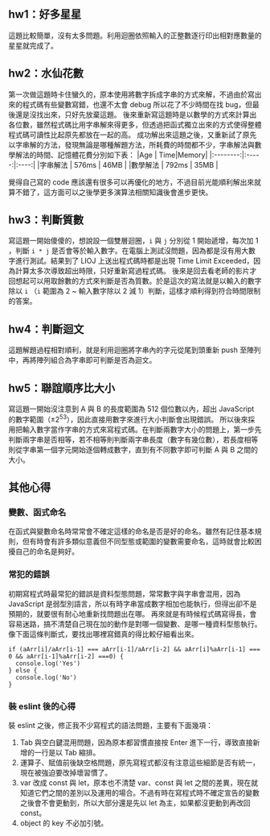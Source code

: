 ## hw1：好多星星
這題比較簡單，沒有太多問題。利用迴圈依照輸入的正整數逐行印出相對應數量的星星就完成了。

## hw2：水仙花數
第一次做這題時卡住蠻久的，原本使用將數字拆成字串的方式來解，不過由於寫出來的程式碼有些變數寫錯，也還不太會 debug 所以花了不少時間在找 bug，但最後還是沒找出來，只好先放棄這題。
後來重新寫這題時是以數學的方式來計算出各位數，雖然程式碼比用字串解來得更多，但透過把函式獨立出來的方式使得整體程式碼可讀性比起原先都放在一起的高。
成功解出來這題之後，又重新試了原先以字串解的方法，發現無論是哪種解題方法，所耗費的時間都不少，字串解法與數學解法的時間、記憶體花費分別如下表：
|Age       |   Time|Memory|
|:--------:|:-----:|:----:|
|字串解法   | 576ms | 46MB |
|數學解法   | 792ms | 35MB |

覺得自己寫的 code 應該還有很多可以再優化的地方，不過目前光能順利解出來就算不錯了，這方面可以之後學更多演算法相關知識後會進步更快。

## hw3：判斷質數
寫這題一開始傻傻的，想說設一個雙層迴圈，`i` 與 `j` 分別從 1 開始遞增，每次加 1 ，判斷 `i * j` 是否會等於輸入數字。在電腦上測試沒問題，因為都是沒有用大數字進行測試。結果到了 LIOJ 上送出程式碼時都是出現 Time Limit Exceeded，因為計算太多次導致超出時限，只好重新寫過程式碼。
後來是回去看老師的影片才回想起可以用取餘數的方式來判斷是否為質數。於是這次的寫法就是以輸入的數字除以 `i`  （`i` 範圍為 2 ~ 輸入數字除以 2 減 1）判斷，這樣才順利得到符合時間限制的答案。

## hw4：判斷迴文
這題解題過程相對順利，就是利用迴圈將字串內的字元從尾到頭重新 push 至陣列中，再將陣列組合為字串即可判斷是否為迴文。

## hw5：聯誼順序比大小
寫這題一開始沒注意到 A 與 B 的長度範圍為 512 個位數以內，超出 JavaScript 的數字範圍（±$2^{53}$），因此直接用數字來進行大小判斷會出現錯誤。
所以後來採用把輸入數字當作字串的方式來寫程式碼。在判斷兩數字大小的問題上，第一步先判斷兩字串是否相等，若不相等則判斷兩字串長度（數字有幾位數），若長度相等則從字串第一個字元開始逐個轉成數字，直到有不同數字即可判斷 A 與 B 之間的大小。

## 其他心得
### 變數、函式命名
在函式與變數命名時常常會不確定這樣的命名是否是好的命名。雖然有記住基本規則，但有時會有許多類似意義但不同型態或範圍的變數需要命名，這時就會比較困擾自己的命名是夠好。

### 常犯的錯誤
初期寫程式時最常犯的錯誤是資料型態問題，常常數字與字串會混用，因為 JavaScript 是弱型別語言，所以有時字串當成數字相加也能執行，但得出卻不是預期的，就要很有耐心地重新找問題出在哪。
再來就是有時候程式碼寫得長，會容易迷路，搞不清楚自己現在加的動作是對哪一個變數、是哪一種資料型態執行。
像下面這條判斷式，要找出哪裡寫錯真的得比較仔細看出來。
```javascript=
if (aArr[i]/aArr[i-1] === aArr[i-1]/aArr[i-2] && aArr[i]%aArr[i-1] === 0 && aArr[i-1]%aArr[i-2] ===0) {
  console.log('Yes')
} else {
  console.log('No')
}
```
### 裝 eslint 後的心得
裝 eslint 之後，修正我不少寫程式的語法問題，主要有下面幾項：
1. Tab 與空白鍵混用問題，因為原本都習慣直接按 Enter 進下一行，導致直接新增的一行是以 Tab 縮排。
2. 運算子、賦值前後缺空格問題，原先寫程式都沒有注意這些細節是否有統一，現在被強迫要改掉壞習慣了。
3. var 改成 const 與 let，原本也不清楚 var、const 與 let 之間的差異，現在就知道它們之間的差別以及運用的場合。不過有時在寫程式時不確定宣告的變數之後會不會更動到，所以大部分還是先以 let 為主，如果都沒更動到再改回 const。
4. object 的 key 不必加引號。
